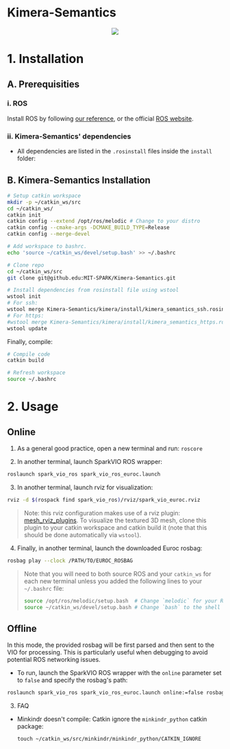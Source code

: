 # Kimera-Semantics

<div align="center">
    <img src="docs/media/kimera_semantics.gif">
</div>

# 1. Installation

## A. Prerequisities

### i. ROS

Install ROS by following [our reference](./docs/ros_installation.md), or the official [ROS website](https://www.ros.org/install/).

### ii. Kimera-Semantics' dependencies

- All dependencies are listed in the `.rosinstall` files inside the `install` folder:

## B. Kimera-Semantics Installation

```bash
# Setup catkin workspace
mkdir -p ~/catkin_ws/src
cd ~/catkin_ws/
catkin init
catkin config --extend /opt/ros/melodic # Change to your distro
catkin config --cmake-args -DCMAKE_BUILD_TYPE=Release
catkin config --merge-devel

# Add workspace to bashrc.
echo 'source ~/catkin_ws/devel/setup.bash' >> ~/.bashrc

# Clone repo
cd ~/catkin_ws/src
git clone git@github.edu:MIT-SPARK/Kimera-Semantics.git

# Install dependencies from rosinstall file using wstool
wstool init
# For ssh:
wstool merge Kimera-Semantics/kimera/install/kimera_semantics_ssh.rosinstall
# For https:
#wstool merge Kimera-Semantics/kimera/install/kimera_semantics_https.rosinstall
wstool update
```

Finally, compile:

```bash
# Compile code
catkin build

# Refresh workspace
source ~/.bashrc
```

# 2. Usage

## Online
  1. As a general good practice, open a new terminal and run: `roscore`

  2. In another terminal, launch SparkVIO ROS wrapper:
  ```bash
  roslaunch spark_vio_ros spark_vio_ros_euroc.launch
  ```

  3. In another terminal, launch rviz for visualization:
  ```bash
  rviz -d $(rospack find spark_vio_ros)/rviz/spark_vio_euroc.rviz
  ```
  > Note: this rviz configuration makes use of a rviz plugin: [mesh_rviz_plugins](https://github.com/ToniRV/mesh_rviz_plugins). To visualize the textured 3D mesh, clone this plugin to your catkin workspace and catkin build it (note that this should be done automatically via `wstool`).

  4. Finally, in another terminal, launch the downloaded Euroc rosbag:
  ```bash
  rosbag play --clock /PATH/TO/EUROC_ROSBAG 
  ```

  > Note that you will need to both source ROS and your `catkin_ws` for each new terminal unless you added the following lines to your `~/.bashrc` file:
  > ```bash
  > source /opt/ros/melodic/setup.bash  # Change `melodic` for your ROS distribution.
  > source ~/catkin_ws/devel/setup.bash # Change `bash` to the shell you use.
  > ```

## Offline
  In this mode, the provided rosbag will be first parsed and then sent to the VIO for processing.
  This is particularly useful when debugging to avoid potential ROS networking issues.
  - To run, launch the SparkVIO ROS wrapper with the `online` parameter set to `false` and specify the rosbag's path:
  ```bash
  roslaunch spark_vio_ros spark_vio_ros_euroc.launch online:=false rosbag_path:="PATH/TO/ROSBAG"
  ```

  3. FAQ

  - Minkindr doesn't compile:
    Catkin ignore the `minkindr_python` catkin package:
    ```
    touch ~/catkin_ws/src/minkindr/minkindr_python/CATKIN_IGNORE
    ```
